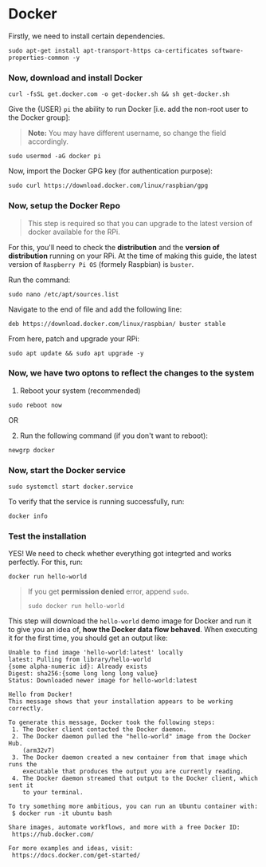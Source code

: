 # Docker
Firstly, we need to install certain dependencies.
```
sudo apt-get install apt-transport-https ca-certificates software-properties-common -y
```

### Now, download and install Docker
```
curl -fsSL get.docker.com -o get-docker.sh && sh get-docker.sh
```

Give the {USER} `pi` the ability to run Docker [i.e. add the non-root user to the Docker group]:
> **Note:** You may have different username, so change the field accordingly.
```
sudo usermod -aG docker pi
```

Now, import the Docker GPG key (for authentication purpose):
```
sudo curl https://download.docker.com/linux/raspbian/gpg
```

### Now, setup the Docker Repo
> This step is required so that you can upgrade to the latest version of docker available for the RPi.

For this, you'll need to check the **distribution** and the **version of distribution** running on your RPi.
At the time of making this guide, the latest version of `Raspberry Pi OS` (formely Raspbian) is `buster`.

Run the command:
```
sudo nano /etc/apt/sources.list
```
Navigate to the end of file and add the following line:
```
deb https://download.docker.com/linux/raspbian/ buster stable
```
From here, patch and upgrade your RPi:
```
sudo apt update && sudo apt upgrade -y
```

### Now, we have two optons to reflect the changes to the system
1. Reboot your system (recommended)
```
sudo reboot now
```
OR

2. Run the following command (if you don't want to reboot):
``` 
newgrp docker
```

### Now, start the Docker service
```
sudo systemctl start docker.service
```
To verify that the service is running successfully, run:
``` 
docker info 
```

### Test the installation
YES! We need to check whether everything got integrted and works perfectly.
For this, run:
```
docker run hello-world
```
> If you get **permission denied** error, append `sudo`.
> ```
> sudo docker run hello-world
> ```

This step will download the `hello-world` demo image for Docker and run it to give you an idea of, **how the Docker data flow behaved**.
When executing it for the first time, you should get an output like:
```
Unable to find image 'hello-world:latest' locally
latest: Pulling from library/hello-world
{some alpha-numeric id}: Already exists
Digest: sha256:{some long long long value}
Status: Downloaded newer image for hello-world:latest

Hello from Docker!
This message shows that your installation appears to be working correctly.

To generate this message, Docker took the following steps:
 1. The Docker client contacted the Docker daemon.
 2. The Docker daemon pulled the "hello-world" image from the Docker Hub.
    (arm32v7)
 3. The Docker daemon created a new container from that image which runs the
    executable that produces the output you are currently reading.
 4. The Docker daemon streamed that output to the Docker client, which sent it
    to your terminal.

To try something more ambitious, you can run an Ubuntu container with:
 $ docker run -it ubuntu bash

Share images, automate workflows, and more with a free Docker ID:
 https://hub.docker.com/

For more examples and ideas, visit:
 https://docs.docker.com/get-started/
```